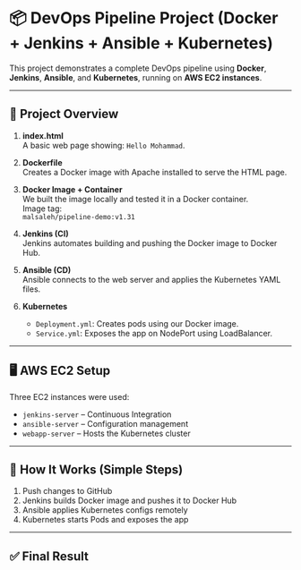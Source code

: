 # 📦 DevOps Pipeline Project (Docker + Jenkins + Ansible + Kubernetes)

This project demonstrates a complete DevOps pipeline using **Docker**, **Jenkins**, **Ansible**, and **Kubernetes**, running on **AWS EC2 instances**.

---

## 🧱 Project Overview

1. **index.html**  
   A basic web page showing: `Hello Mohammad`.

2. **Dockerfile**  
   Creates a Docker image with Apache installed to serve the HTML page.

3. **Docker Image + Container**  
   We built the image locally and tested it in a Docker container.  
   Image tag:  
   `malsaleh/pipeline-demo:v1.31`

4. **Jenkins (CI)**  
   Jenkins automates building and pushing the Docker image to Docker Hub.

5. **Ansible (CD)**  
   Ansible connects to the web server and applies the Kubernetes YAML files.

6. **Kubernetes**  
   - `Deployment.yml`: Creates pods using our Docker image.
   - `Service.yml`: Exposes the app on NodePort using LoadBalancer.

---

## 🖥️ AWS EC2 Setup

Three EC2 instances were used:
- `jenkins-server` – Continuous Integration
- `ansible-server` – Configuration management
- `webapp-server` – Hosts the Kubernetes cluster

---

## 🚀 How It Works (Simple Steps)

1. Push changes to GitHub
2. Jenkins builds Docker image and pushes it to Docker Hub
3. Ansible applies Kubernetes configs remotely
4. Kubernetes starts Pods and exposes the app

---

## ✅ Final Result



